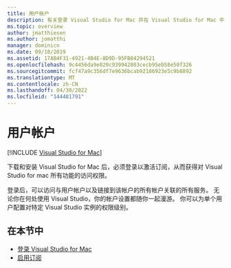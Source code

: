 ```yaml
---
title: 用户帐户
description: 有关登录 Visual Studio for Mac 并在 Visual Studio for Mac 中启用订阅的信息
ms.topic: overview
author: jmatthiesen
ms.author: jomatthi
manager: dominicn
ms.date: 09/18/2019
ms.assetid: 17AB4F31-4921-4B4E-8D9D-95FB84294521
ms.openlocfilehash: 9c4456da9e020c939942803cecb95eb58e50f326
ms.sourcegitcommit: fcf47a9c356df7e9636bcab92186923e5c9b8892
ms.translationtype: MT
ms.contentlocale: zh-CN
ms.lasthandoff: 04/30/2022
ms.locfileid: "144481791"
---
```

# <a name="user-accounts"></a>用户帐户

 [!INCLUDE [Visual Studio for Mac](~/includes/applies-to-version/vs-mac-only.md)]

下载和安装 Visual Studio for Mac 后，必须登录以激活订阅，从而获得对 Visual Studio for mac 所有功能的访问权限。

登录后，可以访问与用户帐户以及链接到该帐户的所有帐户关联的所有服务。 无论你在何处使用 Visual Studio，你的帐户设置都随你一起漫游。 你可以为单个用户配置对特定 Visual Studio 实例的权限级别。

## <a name="in-this-section"></a>在本节中

* [登录 Visual Studio for Mac](signing-in.md)
* [启用订阅](enable-subscription.md)